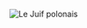 ![Le Juif polonais](https://upload.wikimedia.org/wikipedia/commons/thumb/a/ae/Schloss_Favorite_Ludwigsburg_2017_01.jpg/600px-Schloss_Favorite_Ludwigsburg_2017_01.jpg)